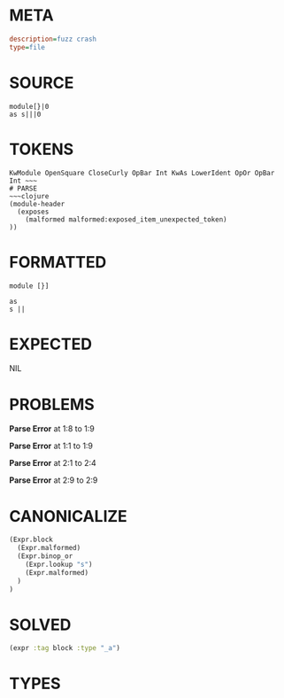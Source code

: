 # META
~~~ini
description=fuzz crash
type=file
~~~
# SOURCE
~~~roc
module[}|0
as s|||0
~~~
# TOKENS
~~~text
KwModule OpenSquare CloseCurly OpBar Int KwAs LowerIdent OpOr OpBar Int ~~~
# PARSE
~~~clojure
(module-header
  (exposes
    (malformed malformed:exposed_item_unexpected_token)
))
~~~
# FORMATTED
~~~roc
module [}]

as 
s || 
~~~
# EXPECTED
NIL
# PROBLEMS
**Parse Error**
at 1:8 to 1:9

**Parse Error**
at 1:1 to 1:9

**Parse Error**
at 2:1 to 2:4

**Parse Error**
at 2:9 to 2:9

# CANONICALIZE
~~~clojure
(Expr.block
  (Expr.malformed)
  (Expr.binop_or
    (Expr.lookup "s")
    (Expr.malformed)
  )
)
~~~
# SOLVED
~~~clojure
(expr :tag block :type "_a")
~~~
# TYPES
~~~roc
~~~
